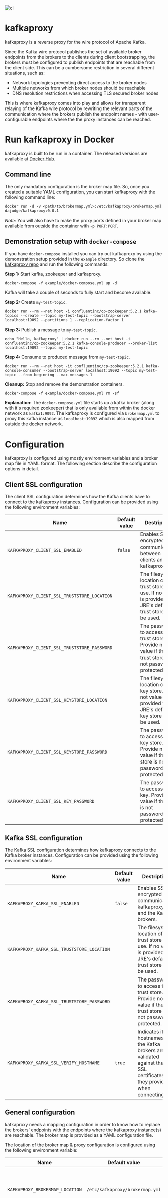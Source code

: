 ![ci](https://gitlab.com/dajudge/kafkaproxy/badges/master/pipeline.svg)

# kafkaproxy
kafkaproxy is a reverse proxy for the wire protocol of Apache Kafka. 

Since the Kafka wire protocol publishes the set of available broker endpoints from the brokers to the clients during
client bootstrapping, the brokers must be configured to publish endpoints that are reachable from the client side. This
can be a cumbersome restriction in several different situations, such as:
* Network topologies preventing direct access to the broker nodes
* Multiple networks from which broker nodes should be reachable
* DNS resolution restrictions when accessing TLS secured broker nodes

This is where kafkaproxy comes into play and allows for transparent relaying of the Kafka wire protocol by rewriting
the relevant parts of the communication where the brokers publish the endpoint names - with user-configurable endpoints
where the the proxy instances can be reached.

# Run kafkaproxy in Docker
kafkaproxy is built to be run in a container. The released versions are available at [Docker Hub](https://hub.docker.com/r/dajudge/kafkaproxy).
## Command line
The only mandatory configuration is the broker map file. So, once you created a suitable YAML configuration, you can
start kafkaproxy with the following command line:
```
docker run -d -v <path/to/brokermap.yml>:/etc/kafkaproxy/brokermap.yml dajudge/kafkaproxy:0.0.1 
``` 
*Note:* You will also have to make the proxy ports defined in your broker map available from outside the container with `-p PORT:PORT`.

## Demonstration setup with `docker-compose`
If you have `docker-compose` installed you can try out kafkaproxy by using the demonstration setup provided in the
`example` directory. So clone the [kafkaproxy repo](https://github.com/dajudge/kafkaproxy) and run the following commands:

**Step 1:** Start kafka, zookeeper and kafkaproxy.
```
docker-compose -f example/docker-compose.yml up -d
```
Kafka will take a couple of seconds to fully start and become available.

**Step 2:** Create `my-test-topic`.
```
docker run --rm --net host -i confluentinc/cp-zookeeper:5.2.1 kafka-topics --create --topic my-test-topic --bootstrap-server localhost:19092 --partitions 1 --replication-factor 1
```

**Step 3:** Publish a message to `my-test-topic`.
```
echo "Hello, kafkaproxy" | docker run --rm --net host -i confluentinc/cp-zookeeper:5.2.1 kafka-console-producer --broker-list localhost:19092 --topic my-test-topic
```

**Step 4:** Consume to produced message from `my-test-topic`.
```
docker run --rm --net host -it confluentinc/cp-zookeeper:5.2.1 kafka-console-consumer --bootstrap-server localhost:19092 --topic my-test-topic --from-beginning --max-messages 1
```

**Cleanup:** Stop and remove the demonstration containers.
```
docker-compose -f example/docker-compose.yml rm -sf
```

**Explanation:** The `docker-compose.yml` file starts up a kafka broker (along with it's required zookeeper) that is
only available from within the docker network as `kafka1:9092`. The kafkaproxy is configured via `brokermap.yml` to
proxy this kafka instance as `localhost:19092` which is also mapped from outside the docker network.

# Configuration
kafkaproxy is configured using mostly environment variables and a broker map file in YAML format. The following
section describe the configuration options in detail.

## Client SSL configuration
The client SSL configuration determines how the Kafka clients have to connect to the kafkaproxy instances.
Configuration can be provided using the following environment variables:

| Name                                        | Default value | Destription
| ------------------------------------------- |---------------| -----------
| `KAFKAPROXY_CLIENT_SSL_ENABLED`             | `false`       | Enables SSL encrypted communication between clients and kafkaproxy. 
| `KAFKAPROXY_CLIENT_SSL_TRUSTSTORE_LOCATION` |               | The filesystem location of the trust store to use. If no value is provided the JRE's default trust store will be used.
| `KAFKAPROXY_CLIENT_SSL_TRUSTSTORE_PASSWORD` |               | The password to access the trust store. Provide no value if the trust store is not password protected.
| `KAFKAPROXY_CLIENT_SSL_KEYSTORE_LOCATION`   |               | The filesystem location of the key store. If not value is provided the JRE's default key store will be used.
| `KAFKAPROXY_CLIENT_SSL_KEYSTORE_PASSWORD`   |               | The password to access the key store. Provide no value if the key store is not password protected.
| `KAFKAPROXY_CLIENT_SSL_KEY_PASSWORD`        |               | The password to access the key. Provide no value if the key is not password protected.

## Kafka SSL configuration
The Kafka SSL configuration determines how kafkaproxy connects to the Kafka broker instances.
Configuration can be provided using the following environment variables:

| Name                                        | Default value | Destription
| ------------------------------------------- |---------------| -----------
| `KAFKAPROXY_KAFKA_SSL_ENABLED`              | `false`       | Enables SSL encrypted communication kafkaproxy and the Kafka brokers.
| `KAFKAPROXY_KAFKA_SSL_TRUSTSTORE_LOCATION`  |               | The filesystem location of the trust store to use. If no value is provided the JRE's default trust store will be used.
| `KAFKAPROXY_KAFKA_SSL_TRUSTSTORE_PASSWORD`  |               | The password to access the trust store. Provide no value if the trust store is not password protected.
| `KAFKAPROXY_KAFKA_SSL_VERIFY_HOSTNAME`      | `true`        | Indicates if the hostnames of the Kafka brokers are validated against the SSL certificates they provide when connecting.


## General configuration
kafkaproxy needs a mapping configuration in order to know how to replace the brokers' endpoints with the endpoints
where the kafkaproxy instance(s) are reachable. The broker map is provided as a YAML configuration file.

The location of the broker map & proxy configuration is configured using the following environment variable:

| Name                            | Default value                   | Destription
| ------------------------------- |---------------------------------| -----------
| `KAFKAPROXY_BROKERMAP_LOCATION` | `/etc/kafkaproxy/brokermap.yml` | The filesystem location where the broker map YAML file is located.
| `KAFKAPROXY_PROXIED_BROKERS`    | `*`                             | The list of comma-separated symbolic names of the proxy entries from the broker map YAML file that the kafkaproxy instance should be starting. This setting is useful when different kafkaproxy instances are started to proxy multiple brokers. If you set `*` then all configured proxies will be started.
| `KAFKAPROXY_LOG_LEVEL`          | `INFO`                          | The log level of the root logger. This must be a valid log level for [logback](http://logback.qos.ch/manual/configuration.html).
 
### Format of `brokermap.yml`

| Configuration key         | Value type | Destription
| ------------------------- | ---------- | -----------
| `proxies`                 | `List`     | The list of all proxied brokers.
| `proxies.name`            | `String`   | A unique symbolic name for the proxied broker. This name is used in the `KAFKAPROXY_PROXIED_BROKERS` environment variable to identify the brokers to proxy.
| `proxies.proxy`           | `Object`   | The proxy configuration for the proxied broker.
| `proxies.proxy.hostname`  | `String`   | The hostname of the proxy instance. This hostname must be reachable from the Kafka proxy.
| `proxies.proxy.port`      | `Integer`  | The port of the proxy instance.
| `proxies.broker`          | `Object`   | The proxy configuration for the proxied broker.
| `proxies.broker.hostname` | `String`   | The hostname of the Kafka broker instance. The Kafka broker must be reachable from kafkaproxy under this hostname and identify itself using the hostname in message responses. 
| `proxies.broker.port`     | `Integer`  | The port of the Kafka broker instance.
 
### Example `brokermap.yml`
This is an example with two proxied brokers:
```yaml
proxies:
  - name: broker1
    proxy:
      hostname: kafka.example.com
      port: 39092
    broker:
      hostname: broker1.kafka.local
      port: 9092
  - name: broker2
    proxy:
      hostname: kafka.example.com
      port: 39093
    broker:
      hostname: broker2.kafka.local
      port: 9092
```
# Features
* SSL support from client to proxy
* SSL support from proxy to broker
* TODO: Forwarding 2-way client SSL authentication information via on-the-fly generation of client certificates via
  * local KeyPair generation / signing
  * CFSSL
  * AWS Certificate Manager Private CA

# Further Reading
* [A Guide To The Kafka Protocol](https://cwiki.apache.org/confluence/display/KAFKA/A+Guide+To+The+Kafka+Protocol)
* [Kafka protocol guide](http://kafka.apache.org/protocol.html)
